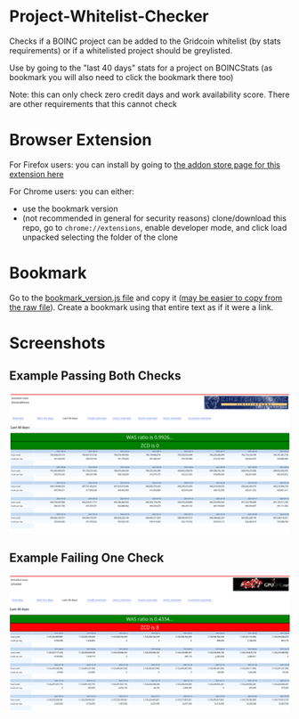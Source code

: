 # Project-Whitelist-Checker
Checks if a BOINC project can be added to the Gridcoin whitelist (by stats requirements) or if a whitelisted project should be greylisted.

Use by going to the "last 40 days" stats for a project on BOINCStats (as bookmark you will also need to click the bookmark there too)

Note: this can only check zero credit days and work availability score. There are other
requirements that this cannot check

# Browser Extension

For Firefox users: you can install by going to [the addon store page for this extension here](https://addons.mozilla.org/en-US/firefox/addon/whitelist-requirement-checker/)

For Chrome users: you can either:
* use the bookmark version 
* (not recommended in general for security reasons) clone/download this repo,  go to `chrome://extensions`, enable developer mode, and click load unpacked selecting the folder of the clone
# Bookmark

Go to the [bookmark_version.js file](bookmark_version.js) and copy it ([may be easier to copy from the raw file](https://raw.githubusercontent.com/RoboticMind/Project-Whitelist-Checker/main/bookmark_version.js)). Create a bookmark using that entire text as if it were a link. 

# Screenshots

## Example Passing Both Checks
![Screenshot showing two green banners above a table of the 40 day stats](screenshots/einstein-at-home-example.png)

## Example Failing One Check
![Screenshot showing one green banner and one red banner above the table of the 40 day stats](screenshots/gpugrid-example.png)